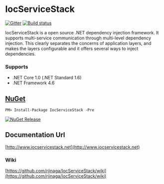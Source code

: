 # IocServiceStack

[![Gitter](https://badges.gitter.im/IocServiceStack/Lobby.svg)](https://gitter.im/IocServiceStack/IocServiceStack)   [![Build status](https://ci.appveyor.com/api/projects/status/bylhcbchnjas953q?svg=true)](https://ci.appveyor.com/project/rjinaga/iocservicestack)

IocServiceStack is a open source .NET dependency injection framework. It supports multi-service communication through multi-level dependency injection. This clearly separates the concerns of application layers, and makes the layers configurable and it offers several ways to inject dependencies.

### Supports
- .NET Core 1.0 (.NET Standard 1.6)
- .NET Framework 4.6

## [NuGet](https://www.nuget.org/packages/IocServiceStack/1.1.0-rc-1)
```
PM> Install-Package IocServiceStack -Pre
```
[![NuGet Release](https://img.shields.io/badge/nuget-v1.1.0--rc--1-yellow.svg)](https://www.nuget.org/packages/IocServiceStack/1.1.0-rc-1)

## Documentation Url
[http://www.iocservicestack.net](http://www.iocservicestack.net)

### Wiki
[https://github.com/rjinaga/IocServiceStack/wiki](https://github.com/rjinaga/IocServiceStack/wiki)
